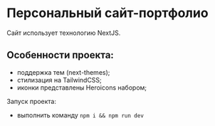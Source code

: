 # Персональный сайт-портфолио

Сайт использует технологию NextJS.

## Особенности проекта:

- поддержка тем (next-themes);
- стилизация на TailwindCSS;
- иконки представлены Heroicons набором;

Запуск проекта:

- выполнить команду `npm i && npm run dev`
